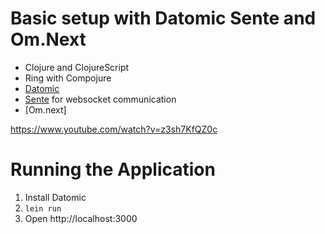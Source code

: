 Basic setup with Datomic Sente and Om.Next
=========

* Clojure and ClojureScript
* Ring with Compojure
* [Datomic](http://www.datomic.com/)
* [Sente](https://github.com/ptaoussanis/sente) for websocket communication
* [Om.next] 

https://www.youtube.com/watch?v=z3sh7KfQZ0c

Running the Application
=======================

1. Install Datomic
2. ``lein run``
3. Open http://localhost:3000
